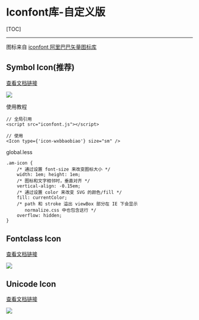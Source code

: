 # Iconfont库-自定义版

[TOC]

----


图标来自 [iconfont 阿里巴巴矢量图标库](http://www.iconfont.cn/?spm=a313x.7781069.1998910419.d4d0a486a)

## Symbol Icon(推荐) 

[查看文档链接](https://liuqing650.github.io/view/iconfont/demo_symbol.html)



![](https://liuqing650.github.io/view/iconfont/symbol.png)


使用教程

```
// 全局引用
<script src="iconfont.js"></script>

// 使用
<Icon type={'icon-wxbbaobiao'} size="sm" />
```



global.less

```
.am-icon {
    /* 通过设置 font-size 来改变图标大小 */
    width: 1em; height: 1em;
    /* 图标和文字相邻时，垂直对齐 */
    vertical-align: -0.15em;
    /* 通过设置 color 来改变 SVG 的颜色/fill */
    fill: currentColor;
    /* path 和 stroke 溢出 viewBox 部分在 IE 下会显示
       normalize.css 中也包含这行 */
    overflow: hidden;
}

```


##  Fontclass Icon

[查看文档链接](https://liuqing650.github.io/view/iconfont/demo_fontclass.html)



![](https://liuqing650.github.io/view/iconfont/fontclass.png)



## Unicode Icon

[查看文档链接](https://liuqing650.github.io/view/iconfont/demo_unicode.html) 



![](https://liuqing650.github.io/view/iconfont/unicode.png)
